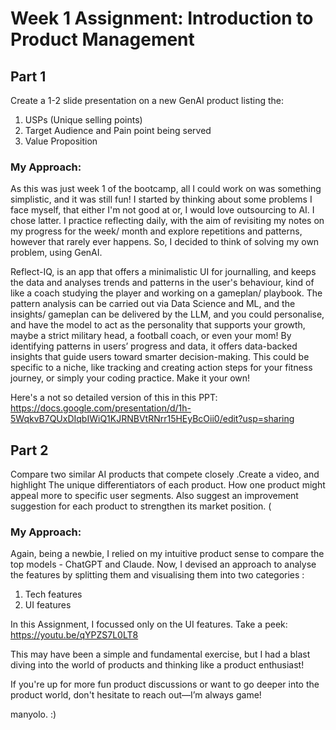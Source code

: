 # Week 1 Assignment: Introduction to Product Management

## Part 1
Create a 1-2 slide presentation on a new GenAI product listing the: 
1. USPs (Unique selling points)
2. Target Audience and Pain point being served
3. Value Proposition 

### My Approach:
As this was just week 1 of the bootcamp, all I could work on was something simplistic, and it was still fun!
I started by thinking about some problems I face myself, that either I'm not good at or, I would love outsourcing to AI.
I chose latter. I practice reflecting daily, with the aim of revisiting my notes on my progress for the week/ month and explore repetitions and patterns, however that rarely ever happens.
So, I decided to think of solving my own problem, using GenAI. 

Reflect-IQ, is an app that offers a minimalistic UI for journalling, and keeps the data and analyses trends and patterns in the user's behaviour, kind of like a coach studying the player and working on a gameplan/ playbook.
The pattern analysis can be carried out via Data Science and ML, and the insights/ gameplan can be delivered by the LLM, and you could personalise, and have the model to act as the personality that supports your growth, maybe a strict military head, a football coach, or even your mom!
By identifying patterns in users’ progress and data, it offers data-backed insights that guide users toward smarter decision-making. 
This could be specific to a niche, like tracking and creating action steps for your fitness journey, or simply your coding practice. Make it your own!

Here's a not so detailed version of this in this PPT: https://docs.google.com/presentation/d/1h-5WqkvB7QUxDIqbIWiQ1KJRNBVtRNrr15HEyBcOii0/edit?usp=sharing

## Part 2
Compare two similar AI products that compete closely .Create a  video, and highlight The unique differentiators of each product. How one product might appeal more to specific user segments. Also suggest an improvement suggestion for each product to strengthen its market position. (

### My Approach:
Again, being a newbie, I relied on my intuitive product sense to compare the top models - ChatGPT and Claude. Now, I devised an approach to analyse the features by splitting them and visualising them into two categories :
1. Tech features 
2. UI features 

In this Assignment, I focussed only on the UI features. 
Take a peek: https://youtu.be/qYPZS7L0LT8

This may have been a simple and fundamental exercise, but I had a blast diving into the world of products and thinking like a product enthusiast! 

If you're up for more fun product discussions or want to go deeper into the product world, don't hesitate to reach out—I’m always game! 

manyolo. :)











